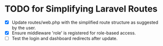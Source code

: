 # TODO for Simplifying Laravel Routes

-   [x] Update routes/web.php with the simplified route structure as suggested by the user.
-   [x] Ensure middleware 'role' is registered for role-based access.
-   [ ] Test the login and dashboard redirects after update.
